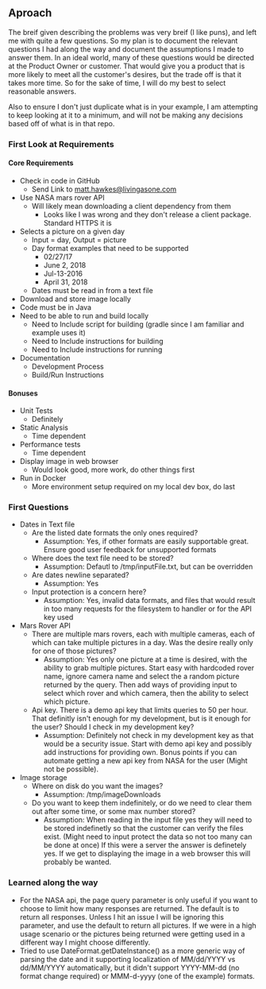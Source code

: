 ## Aproach

The breif given describing the problems was very breif (I like puns), and left me with quite a few questions.  So my plan is to document the relevant questions I had along the way and document the assumptions I made to answer them.  In an ideal world, many of these questions would be directed at the Product Owner or customer.  That would give you a product that is more likely to meet all the customer's desires, but the trade off is that it takes more time.  So for the sake of time, I will do my best to select reasonable answers.

Also to ensure I don't just duplicate what is in your example, I am attempting to keep looking at it to a minimum, and will not be making any decisions based off of what is in that repo.

### First Look at Requirements

#### Core Requirements

* Check in code in GitHub
    * Send Link to matt.hawkes@livingasone.com
* Use NASA mars rover API
    * Will likely mean downloading a client dependency from them
        * Looks like I was wrong and they don't release a client package.  Standard HTTPS it is
* Selects a picture on a given day
    * Input = day, Output = picture
    * Day format examples that need to be supported
        * 02/27/17
        * June 2, 2018
        * Jul-13-2016
        * April 31, 2018
    * Dates must be read in from a text file
* Download and store image locally
* Code must be in Java
* Need to be able to run and build locally
    * Need to Include script for building (gradle since I am familiar and example uses it)
    * Need to Include instructions for building
    * Need to Include instructions for running
* Documentation
    * Development Process
    * Build/Run Instructions

#### Bonuses

* Unit Tests
    * Definitely
* Static Analysis
    * Time dependent
* Performance tests
    * Time dependent
* Display image in web browser
    * Would look good, more work, do other things first
* Run in Docker
    * More environment setup required on my local dev box, do last

### First Questions

* Dates in Text file
    * Are the listed date formats the only ones required?
        * Assumption: Yes, if other formats are easily supportable great.  Ensure good user feedback for unsupported formats
    * Where does the text file need to be stored?
        * Assumption: Defautl to /tmp/inputFile.txt, but can be overridden
    * Are dates newline separated?
        * Assumption: Yes
    * Input protection is a concern here?
        * Assumption: Yes, invalid data formats, and files that would result in too many requests for the filesystem to handler or for the API key used
* Mars Rover API
    * There are multiple mars rovers, each with multiple cameras, each of which can take multiple pictures in a day.  Was the desire really only for one of those pictures?
        * Assumption: Yes only one picture at a time is desired, with the ability to grab multiple pictures.  Start easy with hardcoded rover name, ignore camera name and select the a random picture returned by the query.  Then add ways of providing input to select which rover and which camera, then the ability to select which picture.
    * Api key.  There is a demo api key that limits queries to 50 per hour.  That definitly isn't enough for my development, but is it enough for the user? Should I check in my development key?
        * Assumption: Definitely not check in my development key as that would be a security issue.  Start with demo api key and possibly add instructions for providing own.  Bonus points if you can automate getting a new api key from NASA for the user (Might not be possible).
* Image storage
    * Where on disk do you want the images?
        * Assumption: /tmp/imageDownloads
    * Do you want to keep them indefinitely, or do we need to clear them out after some time, or some max number stored?
        * Assumption: When reading in the input file yes they will need to be stored indefinetly so that the customer can verify the files exist. (Might need to input protect the data so not too many can be done at once)  If this were a server the answer is definetely yes.  If we get to displaying the image in a web browser this will probably be wanted.

### Learned along the way

* For the NASA api, the page query parameter is only useful if you want to choose to limit how many responses are returned.  The default is to return all responses.  Unless I hit an issue I will be ignoring this parameter, and use the default to return all pictures.  If we were in a high usage scenario or the pictures being returned were getting used in a different way I might choose differently.
* Tried to use DateFormat.getDateInstance() as a more generic way of parsing the date and it supporting localization of MM/dd/YYYY vs dd/MM/YYYY automatically, but it didn't support YYYY-MM-dd (no format change required) or MMM-d-yyyy (one of the example) formats.
